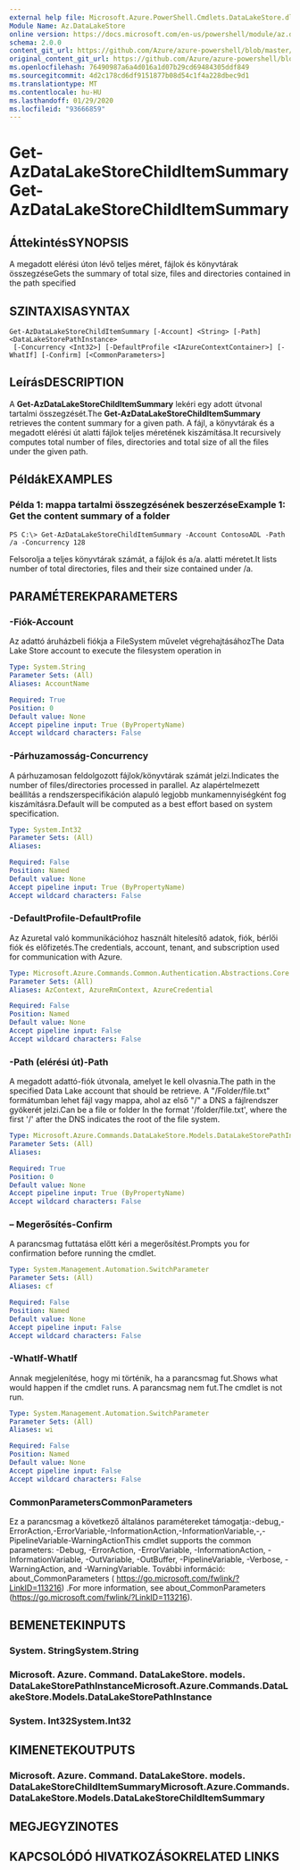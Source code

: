 ```yaml
---
external help file: Microsoft.Azure.PowerShell.Cmdlets.DataLakeStore.dll-Help.xml
Module Name: Az.DataLakeStore
online version: https://docs.microsoft.com/en-us/powershell/module/az.datalakestore/get-azdatalakestorechilditemsummary
schema: 2.0.0
content_git_url: https://github.com/Azure/azure-powershell/blob/master/src/DataLakeStore/DataLakeStore/help/Get-AzDataLakeStoreChildItemSummary.md
original_content_git_url: https://github.com/Azure/azure-powershell/blob/master/src/DataLakeStore/DataLakeStore/help/Get-AzDataLakeStoreChildItemSummary.md
ms.openlocfilehash: 76490987a6a4d016a1d07b29cd69484305ddf849
ms.sourcegitcommit: 4d2c178cd6df9151877b08d54c1f4a228dbec9d1
ms.translationtype: MT
ms.contentlocale: hu-HU
ms.lasthandoff: 01/29/2020
ms.locfileid: "93666859"
---
```

# <span data-ttu-id="f826f-101">Get-AzDataLakeStoreChildItemSummary</span><span class="sxs-lookup"><span data-stu-id="f826f-101">Get-AzDataLakeStoreChildItemSummary</span></span>

## <span data-ttu-id="f826f-102">Áttekintés</span><span class="sxs-lookup"><span data-stu-id="f826f-102">SYNOPSIS</span></span>
<span data-ttu-id="f826f-103">A megadott elérési úton lévő teljes méret, fájlok és könyvtárak összegzése</span><span class="sxs-lookup"><span data-stu-id="f826f-103">Gets the summary of total size, files and directories contained in the path specified</span></span>

## <span data-ttu-id="f826f-104">SZINTAXISA</span><span class="sxs-lookup"><span data-stu-id="f826f-104">SYNTAX</span></span>

```
Get-AzDataLakeStoreChildItemSummary [-Account] <String> [-Path] <DataLakeStorePathInstance>
 [-Concurrency <Int32>] [-DefaultProfile <IAzureContextContainer>] [-WhatIf] [-Confirm] [<CommonParameters>]
```

## <span data-ttu-id="f826f-105">Leírás</span><span class="sxs-lookup"><span data-stu-id="f826f-105">DESCRIPTION</span></span>
<span data-ttu-id="f826f-106">A **Get-AzDataLakeStoreChildItemSummary** lekéri egy adott útvonal tartalmi összegzését.</span><span class="sxs-lookup"><span data-stu-id="f826f-106">The **Get-AzDataLakeStoreChildItemSummary** retrieves the content summary for a given path.</span></span> <span data-ttu-id="f826f-107">A fájl, a könyvtárak és a megadott elérési út alatti fájlok teljes méretének kiszámítása.</span><span class="sxs-lookup"><span data-stu-id="f826f-107">It recursively computes total number of files, directories and total size of all the files under the given path.</span></span>

## <span data-ttu-id="f826f-108">Példák</span><span class="sxs-lookup"><span data-stu-id="f826f-108">EXAMPLES</span></span>

### <span data-ttu-id="f826f-109">Példa 1: mappa tartalmi összegzésének beszerzése</span><span class="sxs-lookup"><span data-stu-id="f826f-109">Example 1: Get the content summary of a folder</span></span>
```
PS C:\> Get-AzDataLakeStoreChildItemSummary -Account ContosoADL -Path /a -Concurrency 128
```

<span data-ttu-id="f826f-110">Felsorolja a teljes könyvtárak számát, a fájlok és a/a. alatti méretet.</span><span class="sxs-lookup"><span data-stu-id="f826f-110">It lists number of total directories, files and their size contained under /a.</span></span>

## <span data-ttu-id="f826f-111">PARAMÉTEREK</span><span class="sxs-lookup"><span data-stu-id="f826f-111">PARAMETERS</span></span>

### <span data-ttu-id="f826f-112">-Fiók</span><span class="sxs-lookup"><span data-stu-id="f826f-112">-Account</span></span>
<span data-ttu-id="f826f-113">Az adattó áruházbeli fiókja a FileSystem művelet végrehajtásához</span><span class="sxs-lookup"><span data-stu-id="f826f-113">The Data Lake Store account to execute the filesystem operation in</span></span>

```yaml
Type: System.String
Parameter Sets: (All)
Aliases: AccountName

Required: True
Position: 0
Default value: None
Accept pipeline input: True (ByPropertyName)
Accept wildcard characters: False
```

### <span data-ttu-id="f826f-114">-Párhuzamosság</span><span class="sxs-lookup"><span data-stu-id="f826f-114">-Concurrency</span></span>
<span data-ttu-id="f826f-115">A párhuzamosan feldolgozott fájlok/könyvtárak számát jelzi.</span><span class="sxs-lookup"><span data-stu-id="f826f-115">Indicates the number of files/directories processed in parallel.</span></span>
<span data-ttu-id="f826f-116">Az alapértelmezett beállítás a rendszerspecifikáción alapuló legjobb munkamennyiségként fog kiszámításra.</span><span class="sxs-lookup"><span data-stu-id="f826f-116">Default will be computed as a best effort based on system specification.</span></span>

```yaml
Type: System.Int32
Parameter Sets: (All)
Aliases:

Required: False
Position: Named
Default value: None
Accept pipeline input: True (ByPropertyName)
Accept wildcard characters: False
```

### <span data-ttu-id="f826f-117">-DefaultProfile</span><span class="sxs-lookup"><span data-stu-id="f826f-117">-DefaultProfile</span></span>
<span data-ttu-id="f826f-118">Az Azuretal való kommunikációhoz használt hitelesítő adatok, fiók, bérlői fiók és előfizetés.</span><span class="sxs-lookup"><span data-stu-id="f826f-118">The credentials, account, tenant, and subscription used for communication with Azure.</span></span>

```yaml
Type: Microsoft.Azure.Commands.Common.Authentication.Abstractions.Core.IAzureContextContainer
Parameter Sets: (All)
Aliases: AzContext, AzureRmContext, AzureCredential

Required: False
Position: Named
Default value: None
Accept pipeline input: False
Accept wildcard characters: False
```

### <span data-ttu-id="f826f-119">-Path (elérési út)</span><span class="sxs-lookup"><span data-stu-id="f826f-119">-Path</span></span>
<span data-ttu-id="f826f-120">A megadott adattó-fiók útvonala, amelyet le kell olvasnia.</span><span class="sxs-lookup"><span data-stu-id="f826f-120">The path in the specified Data Lake account that should be retrieve.</span></span>
<span data-ttu-id="f826f-121">A "/Folder/file.txt" formátumban lehet fájl vagy mappa, ahol az első "/" a DNS a fájlrendszer gyökerét jelzi.</span><span class="sxs-lookup"><span data-stu-id="f826f-121">Can be a file or folder In the format '/folder/file.txt', where the first '/' after the DNS indicates the root of the file system.</span></span>

```yaml
Type: Microsoft.Azure.Commands.DataLakeStore.Models.DataLakeStorePathInstance
Parameter Sets: (All)
Aliases:

Required: True
Position: 0
Default value: None
Accept pipeline input: True (ByPropertyName)
Accept wildcard characters: False
```

### <span data-ttu-id="f826f-122">– Megerősítés</span><span class="sxs-lookup"><span data-stu-id="f826f-122">-Confirm</span></span>
<span data-ttu-id="f826f-123">A parancsmag futtatása előtt kéri a megerősítést.</span><span class="sxs-lookup"><span data-stu-id="f826f-123">Prompts you for confirmation before running the cmdlet.</span></span>

```yaml
Type: System.Management.Automation.SwitchParameter
Parameter Sets: (All)
Aliases: cf

Required: False
Position: Named
Default value: None
Accept pipeline input: False
Accept wildcard characters: False
```

### <span data-ttu-id="f826f-124">-WhatIf</span><span class="sxs-lookup"><span data-stu-id="f826f-124">-WhatIf</span></span>
<span data-ttu-id="f826f-125">Annak megjelenítése, hogy mi történik, ha a parancsmag fut.</span><span class="sxs-lookup"><span data-stu-id="f826f-125">Shows what would happen if the cmdlet runs.</span></span>
<span data-ttu-id="f826f-126">A parancsmag nem fut.</span><span class="sxs-lookup"><span data-stu-id="f826f-126">The cmdlet is not run.</span></span>

```yaml
Type: System.Management.Automation.SwitchParameter
Parameter Sets: (All)
Aliases: wi

Required: False
Position: Named
Default value: None
Accept pipeline input: False
Accept wildcard characters: False
```

### <span data-ttu-id="f826f-127">CommonParameters</span><span class="sxs-lookup"><span data-stu-id="f826f-127">CommonParameters</span></span>
<span data-ttu-id="f826f-128">Ez a parancsmag a következő általános paramétereket támogatja:-debug,-ErrorAction,-ErrorVariable,-InformationAction,-InformationVariable,-,-PipelineVariable-WarningAction</span><span class="sxs-lookup"><span data-stu-id="f826f-128">This cmdlet supports the common parameters: -Debug, -ErrorAction, -ErrorVariable, -InformationAction, -InformationVariable, -OutVariable, -OutBuffer, -PipelineVariable, -Verbose, -WarningAction, and -WarningVariable.</span></span> <span data-ttu-id="f826f-129">További információ: about_CommonParameters ( https://go.microsoft.com/fwlink/?LinkID=113216) .</span><span class="sxs-lookup"><span data-stu-id="f826f-129">For more information, see about_CommonParameters (https://go.microsoft.com/fwlink/?LinkID=113216).</span></span>

## <span data-ttu-id="f826f-130">BEMENETEK</span><span class="sxs-lookup"><span data-stu-id="f826f-130">INPUTS</span></span>

### <span data-ttu-id="f826f-131">System. String</span><span class="sxs-lookup"><span data-stu-id="f826f-131">System.String</span></span>

### <span data-ttu-id="f826f-132">Microsoft. Azure. Command. DataLakeStore. models. DataLakeStorePathInstance</span><span class="sxs-lookup"><span data-stu-id="f826f-132">Microsoft.Azure.Commands.DataLakeStore.Models.DataLakeStorePathInstance</span></span>

### <span data-ttu-id="f826f-133">System. Int32</span><span class="sxs-lookup"><span data-stu-id="f826f-133">System.Int32</span></span>

## <span data-ttu-id="f826f-134">KIMENETEK</span><span class="sxs-lookup"><span data-stu-id="f826f-134">OUTPUTS</span></span>

### <span data-ttu-id="f826f-135">Microsoft. Azure. Command. DataLakeStore. models. DataLakeStoreChildItemSummary</span><span class="sxs-lookup"><span data-stu-id="f826f-135">Microsoft.Azure.Commands.DataLakeStore.Models.DataLakeStoreChildItemSummary</span></span>

## <span data-ttu-id="f826f-136">MEGJEGYZI</span><span class="sxs-lookup"><span data-stu-id="f826f-136">NOTES</span></span>

## <span data-ttu-id="f826f-137">KAPCSOLÓDÓ HIVATKOZÁSOK</span><span class="sxs-lookup"><span data-stu-id="f826f-137">RELATED LINKS</span></span>
